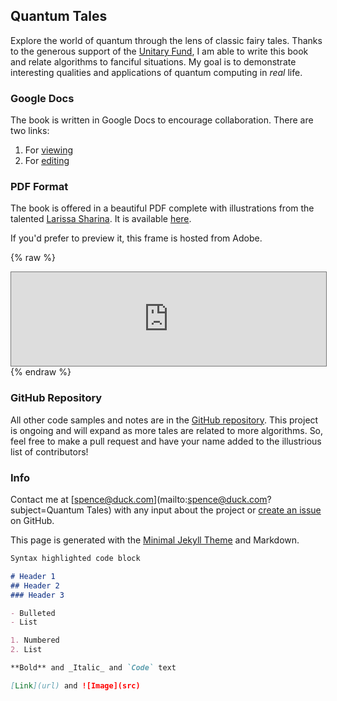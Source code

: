 ## Quantum Tales

Explore the world of quantum through the lens of classic fairy tales. Thanks to the generous support of the [Unitary Fund](https://unitary.fund), I am able to write this book and relate algorithms to fanciful situations. My goal is to demonstrate interesting qualities and applications of quantum computing in *real* life.

### Google Docs

The book is written in Google Docs to encourage collaboration. There are two links:

1. For [viewing](https://docs.google.com/document/d/e/2PACX-1vT3NCX_vxVFPs9MaIklmZPWSlavLx6xckD1nEhfFOatyTBd1ldaS0SOeWwFzA4zGv_FjrPP4Y0NFN96/pub)
2. For [editing](https://docs.google.com/document/d/1nlGzXv09roHMtTjlJQhJ6ZnwWMDHeGKi_Xnk8mygjEw/)

### PDF Format

The book is offered in a beautiful PDF complete with illustrations from the talented [Larissa Sharina](https://www.fiverr.com/vect_hbg). It is available [here](https://github.com/splch/quantum-tales/blob/master/Quantum%20Tales.pdf).

If you'd prefer to preview it, this frame is hosted from Adobe.

{% raw %}
<iframe style="border: 1px solid #777;" src="https://indd.adobe.com/embed/137d0d9c-d79d-4d62-82a2-9286ae6c4d17?startpage=1&allowFullscreen=true" width="100%" style="aspect-ratio: 17/11;" frameborder="0" allowfullscreen=""></iframe>
{% endraw %}

### GitHub Repository

All other code samples and notes are in the [GitHub repository](https://github.com/splch/quantum-tales). This project is ongoing and will expand as more tales are related to more algorithms. So, feel free to make a pull request and have your name added to the illustrious list of contributors!

### Info

Contact me at [spence@duck.com](mailto:spence@duck.com?subject=Quantum Tales) with any input about the project or [create an issue](https://github.com/splch/quantum-tales/issues/new/choose) on GitHub.

This page is generated with the [Minimal Jekyll Theme](https://github.com/pages-themes/minimal) and Markdown.

```markdown
Syntax highlighted code block

# Header 1
## Header 2
### Header 3

- Bulleted
- List

1. Numbered
2. List

**Bold** and _Italic_ and `Code` text

[Link](url) and ![Image](src)
```

